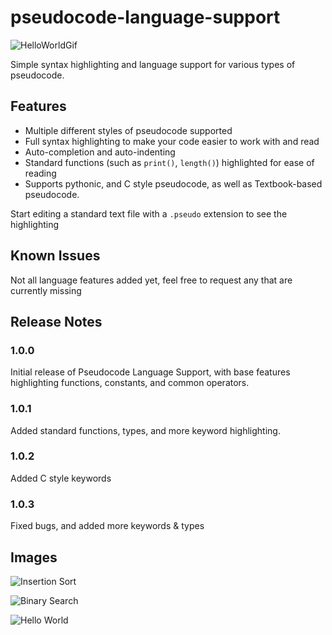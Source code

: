# pseudocode-language-support
![HelloWorldGif](https://raw.githubusercontent.com/joelbeedle/pseudocode-vscode/main/img/hello_world_gif.gif)

Simple syntax highlighting and language support for various types of pseudocode.

## Features

- Multiple different styles of pseudocode supported
- Full syntax highlighting to make your code easier to work with and read
- Auto-completion and auto-indenting
- Standard functions (such as `print()`, `length()`) highlighted for ease of reading
- Supports pythonic, and C style pseudocode, as well as Textbook-based pseudocode.

Start editing a standard text file with a `.pseudo` extension to see the highlighting

## Known Issues

Not all language features added yet, feel free to request any that are currently missing

## Release Notes

### 1.0.0

Initial release of Pseudocode Language Support, with base features highlighting functions, constants, and common operators.

### 1.0.1

Added standard functions, types, and more keyword highlighting.

### 1.0.2

Added C style keywords

### 1.0.3

Fixed bugs, and added more keywords & types

## Images

![Insertion Sort](https://raw.githubusercontent.com/joelbeedle/pseudocode-vscode/main/img/insertion_sort.png)

![Binary Search](https://raw.githubusercontent.com/joelbeedle/pseudocode-vscode/main/img/binary_search.png)

![Hello World](https://raw.githubusercontent.com/joelbeedle/pseudocode-vscode/main/img/hello_world.png)
